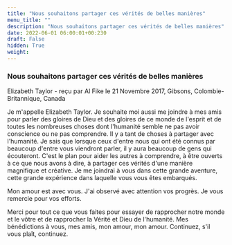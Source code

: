 ```yaml
---
title: "Nous souhaitons partager ces vérités de belles manières"
menu_title: ""
description: "Nous souhaitons partager ces vérités de belles manières"
date: 2022-06-01 06:00:01+00:230
draft: False
hidden: True
weight:
---
```

### Nous souhaitons partager ces vérités de belles manières

Elizabeth Taylor - reçu par Al Fike le 21 Novembre 2017, Gibsons, Colombie-Britannique, Canada

Je m'appelle Elizabeth Taylor. Je souhaite moi aussi me joindre à mes amis pour parler des gloires de Dieu et des gloires de ce monde de l'esprit et de toutes les nombreuses choses dont l'humanité semble ne pas avoir conscience ou ne pas comprendre. Il y a tant de choses à partager avec l'humanité. Je sais que lorsque ceux d'entre nous qui ont été connus par beaucoup d'entre vous viendront parler, il y aura beaucoup de gens qui écouteront. C'est le plan pour aider les autres à comprendre, à être ouverts à ce que nous avons à dire, à partager ces vérités d'une manière magnifique et créative. Je me joindrai à vous dans cette grande aventure, cette grande expérience dans laquelle vous vous êtes embarqués.

Mon amour est avec vous. J'ai observé avec attention vos progrès. Je vous remercie pour vos efforts.

Merci pour tout ce que vous faites pour essayer de rapprocher notre monde et le vôtre et de rapprocher la Vérité et Dieu de l'humanité. Mes bénédictions à vous, mes amis, mon amour, mon amour. Continuez, s'il vous plaît, continuez.
